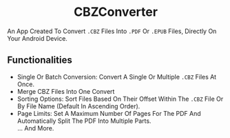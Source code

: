 <h1 align="center">CBZConverter</h1>

An App Created To Convert `.CBZ` Files Into `.PDF` Or `.EPUB` Files, Directly On Your Android Device.

## Functionalities
- Single Or Batch Conversion: Convert A Single Or Multiple `.CBZ` Files At Once.  
- Merge CBZ Files Into One Convert  
- Sorting Options: Sort Files Based On Their Offset Within The `.CBZ` File Or By File Name (Default In Ascending Order).  
- Page Limits: Set A Maximum Number Of Pages For The PDF And Automatically Split The PDF Into Multiple Parts.  
... And More.
